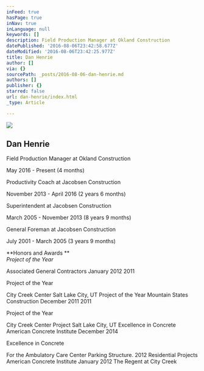 ```yaml
---
inFeed: true
hasPage: true
inNav: true
inLanguage: null
keywords: []
description: ​Field Production Manager at Okland Construction
datePublished: '2016-08-06T23:42:58.677Z'
dateModified: '2016-08-06T23:42:25.977Z'
title: Dan Henrie
author: []
via: {}
sourcePath: _posts/2016-08-06-dan-henrie.md
authors: []
publisher: {}
starred: false
url: dan-henrie/index.html
_type: Article

---
```

![](https://the-grid-user-content.s3-us-west-2.amazonaws.com/cbe027b7-7ab4-4aef-87ef-bf4b23e303b3.jpg)

## Dan Henrie

​Field Production Manager at Okland Construction

May 2016 - Present (4 months)

Productivity Coach at Jacobsen Construction

November 2013 - April 2016 (2 years 6 months)

Superintendent at Jacobsen Construction

March 2005 - November 2013 (8 years 9 months)

General Foreman at Jacobsen Construction

July 2001 - March 2005 (3 years 9 months)

**Honors and Awards **  
_Project of the Year_

Associated General Contractors January 2012 2011

Project of the Year

City Creek Center Salt Lake City, UT Project of the Year Mountain States Construction December 2011 2011

Project of the Year

City Creek Center Project Salt Lake City, UT Excellence in Concrete American Concrete Institute December 2014

Excellence in Concrete

For the Ambulatory Care Center Parking Structure. 2012 Residential Projects American Concrete Institute January 2012 The Regent at City Creek